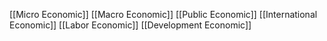 [[Micro Economic]]
[[Macro Economic]]
[[Public Economic]]
[[International Economic]]
[[Labor Economic]]
[[Development Economic]]

